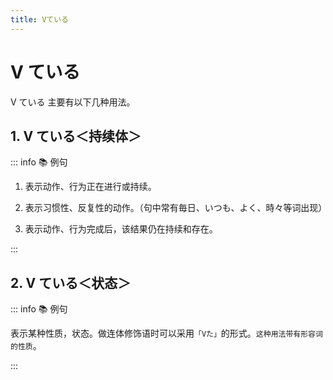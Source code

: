 ```yaml
---
title: Vている
---
```

            
# V ている

V ている 主要有以下几种用法。

## 1. V ている＜持续体＞

::: info :books: 例句

1. 表示动作、行为正在进行或持续。

<div class="bunpou-block">

<grammer-content id='2-01-09-0' sentence='[今/いま]、[掃除/そうじ]している。' trans='现在正在打扫卫生。' />

</div>

2. 表示习惯性、反复性的动作。（句中常有毎日、いつも、よく、時々等词出现）

<div class="bunpou-block">

<grammer-content id='2-01-09-1' sentence='[祖父/そぶ]は[毎日/まいにち][朝/あさ][早く/はやく][起き/おき]て、[太極拳/たいきょくけん]を**やっている**。' trans='爷爷每天早起打太极拳。' />

</div>

3. 表示动作、行为完成后，该结果仍在持续和存在。

<div class="bunpou-block">

<grammer-content id='2-01-09-2' sentence='[授業/じゅぎょう]は**[始まっ/はじまっ]ている**。' trans='开始上课了。' />

</div>

:::

## 2. V ている＜状态＞

::: info :books: 例句

表示某种性质，状态。做连体修饰语时可以采用`「Vた」`的形式。`这种用法带有形容词的性质`。

<div class="bunpou-block">

<grammer-content id='2-01-09-3' sentence='[王/おう]さんはお[父/とう]さんに**[似/に]ている**と[思い/おもい]ました。' trans='我觉得小王长得很像他的父亲。' />

</div>

:::
